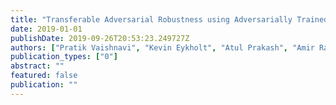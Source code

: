```yaml
---
title: "Transferable Adversarial Robustness using Adversarially Trained Autoencoders"
date: 2019-01-01
publishDate: 2019-09-26T20:53:23.249727Z
authors: ["Pratik Vaishnavi", "Kevin Eykholt", "Atul Prakash", "Amir Rahmati"]
publication_types: ["0"]
abstract: ""
featured: false
publication: ""
---
```


